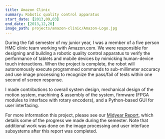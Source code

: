 ```yaml
---
title: Amazon Clinic
summary: Robotic quality control apparatus
start_date: [2013,09,03]
end_date: [2013,12,20]
image_path: projects/amazon-clinic/Amazon-Logo.jpg
---
```


During the fall semester of my junior year, I was a member of a five person HMC
clinic team working with Amazon.com. We were responsible for designing and
building a robotic quality control apparatus to verify the performance of
tablets and mobile devices by mimicking human-device touch interactions. When
the project is complete, the robot will autonomously execute programmed
commands to sub-millimeter accuracy and use image processing to recognize the
pass/fail of tests within one second of screen response.

I made contributions to overall system design, mechanical design of the motion
system, machining & assembly of the system, firmware (FPGA modules to interface
with rotary encoders), and a Python-based GUI for user interfacing.

For more information this project, please see our [Midyear
Report](https://drive.google.com/file/d/0B0Jfms0twG8EM3V4OFRPNWNuNUE/edit?usp=sharing),
which details some of the progress we made during the semester. Note that
additional work was done on the image processing and user interface subsystems
after this report was completed.
